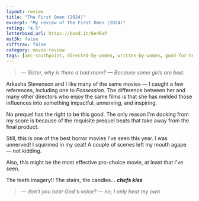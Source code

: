 ```yaml
---
layout: review
title: "The First Omen (2024)"
excerpt: "My review of The First Omen (2024)"
rating: "4.5"
letterboxd_url: https://boxd.it/6e4RaP
mst3k: false
rifftrax: false
category: movie-review
tags: [amc-southpoint, directed-by-women, written-by-women, good-for-her]
---
```


<blockquote><i>— Sister, why is there a bad room?
</i><i>— Because some girls are bad.</i></blockquote>Arkasha Stevenson and I like many of the same movies — I caught a few references, including one to <i>Possession</i>. The difference between her and many other directors who enjoy the same films is that she has melded those influences into something impactful, unnerving, and inspiring.

No prequel has the right to be this good. The only reason I'm docking from my score is because of the requisite prequel beats that take away from the final product.

Still, this is one of the best horror movies I've seen this year. I was unnerved! I squirmed in my seat! A couple of scenes left my mouth agape — not kidding.

Also, this might be the most effective pro-choice movie, at least that I've seen.

The teeth imagery!! The stairs, the candles... <b>_chefs kiss_</b>

<blockquote><i>— don't you hear God's voice?
</i><i>— no, I only hear my own</i></blockquote>
